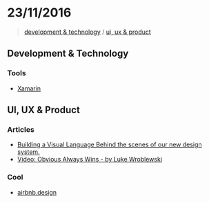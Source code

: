 # 23/11/2016

> [development & technology](#development--technology) / [ui, ux & product](#ui-ux--product)


## Development & Technology

### Tools
- [Xamarin](https://www.xamarin.com/)


## UI, UX & Product

### Articles
- [Building a Visual Language  Behind the scenes of our new design system.](http://airbnb.design/building-a-visual-language/)
- [Video: Obvious Always Wins - by Luke Wroblewski](http://www.lukew.com/ff/entry.asp?1962)

### Cool
- [airbnb.design](http://airbnb.design/)